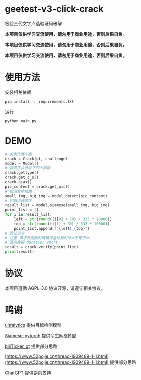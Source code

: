 # geetest-v3-click-crack
极验三代文字点选验证码破解

**本项目仅供学习交流使用，请勿用于商业用途，否则后果自负。**

**本项目仅供学习交流使用，请勿用于商业用途，否则后果自负。**

**本项目仅供学习交流使用，请勿用于商业用途，否则后果自负。**

# 使用方法

安装相关依赖

```commandline
pip install -r requirements.txt
```
运行

```commandline
python main.py
```

# DEMO

``` python
# 实例化两个类
crack = Crack(gt, challenge)
model = Model()
# 按顺序执行以下四个函数
crack.gettype()
crack.get_c_s()
crack.ajax()
pic_content = crack.get_pic()
# 检测文字位置
small_img, big_img = model.detect(pic_content)
# 判断点选顺序
result_list = model.siamese(small_img, big_img)
point_list = []
for i in result_list:
    left = str(round((i[0] + 30) / 333 * 10000))
    top = str(round((i[1] + 30) / 333 * 10000))
    point_list.append(f"{left}_{top}")
# 验证请求
# 注意 请求此函数时请确保全过程时间大于等于4s
# 否则会报 duration short
result = crack.verify(point_list)
print(result)
```

# 协议
本项目遵循 AGPL-3.0 协议开源，请遵守相关协议。

# 鸣谢
[ultralytics](https://github.com/ultralytics/ultralytics/) 提供目标检测模型

[Siamese-pytorch](https://github.com/bubbliiiing/Siamese-pytorch) 提供孪生网络模型

[biliTicker_gt](https://github.com/Amorter/biliTicker_gt) 提供部分思路

[https://www.52pojie.cn/thread-1909489-1-1.html](https://www.52pojie.cn/thread-1909489-1-1.html) 提供部分思路

ChatGPT 提供逆向支持
